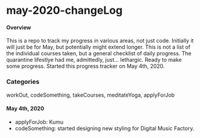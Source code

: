 # may-2020-changeLog

#### Overview

This is a repo to track my progress in various areas, not just code. Initially it will just be for May, but potentially might extend longer. This is not a list of the individual courses taken, but a general checklist of daily progress. The quarantine lifestlye had me, admittedly, just... lethargic. Ready to make some progress. Started this progress tracker on May 4th, 2020.

### Categories

workOut, codeSomething, takeCourses, meditateYoga, applyForJob

#### May 4th, 2020

- applyForJob: Kumu
- codeSomething: started designing new styling for Digital Music Factory.

